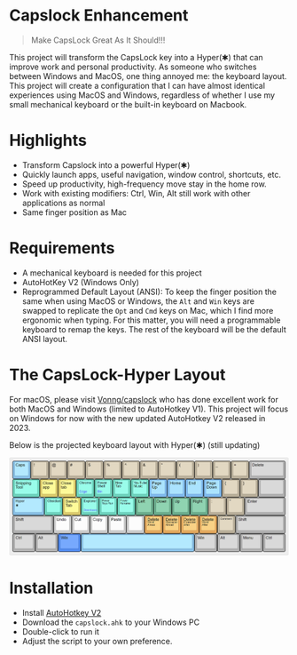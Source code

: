 # Capslock Enhancement
> Make CapsLock Great As It Should!!!

This project will transform the CapsLock key into a Hyper(✱) that can improve work and personal productivity. 
As someone who switches between Windows and MacOS, one thing annoyed me: the keyboard layout. 
This project will create a configuration that I can have almost identical experiences using MacOS and Windows, regardless of whether I use my small mechanical keyboard or the built-in keyboard on Macbook. 
# Highlights
- Transform Capslock into a powerful Hyper(✱)
- Quickly launch apps, useful navigation, window control, shortcuts, etc.
- Speed up productivity, high-frequency move stay in the home row.
- Work with existing modifiers: Ctrl, Win, Alt still work with other applications as normal
- Same finger position as Mac

# Requirements
- A mechanical keyboard is needed for this project
- AutoHotKey V2 (Windows Only) 
- Reprogrammed Default Layout (ANSI):
To keep the finger position the same when using MacOS or Windows, the `Alt` and `Win` keys are swapped to replicate the `Opt` and `Cmd` keys on Mac, which I find more ergonomic when typing. For this matter, you will need a programmable keyboard to remap the keys. 
The rest of the keyboard will be the default ANSI layout.

# The CapsLock-Hyper Layout
For macOS, please visit [Vonng/capslock](https://github.com/Vonng/Capslock) who has done excellent work for both MacOS and Windows (limited to AutoHotkey V1). 
This project will focus on Windows for now with the new updated AutoHotkey V2 released in 2023.

Below is the projected keyboard layout with Hyper(✱) (still updating)

![remapped layout](docs/img/win-layout.png)

# Installation
- Install [AutoHotkey V2](https://www.autohotkey.com/)
- Download the `capslock.ahk` to your Windows PC
- Double-click to run it
- Adjust the script to your own preference. 
